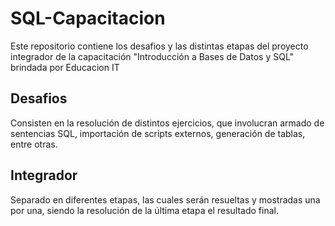 # SQL-Capacitacion
Este repositorio contiene los desafios y las distintas etapas del proyecto integrador de la capacitación "Introducción a Bases de Datos y SQL" brindada por Educacion IT
## Desafios
Consisten en la resolución de distintos ejercicios, que involucran armado de sentencias SQL, importación de scripts externos, generación de tablas, entre otras.
## Integrador
Separado en diferentes etapas, las cuales serán resueltas y mostradas una por una, siendo la resolución de la última etapa el resultado final.
